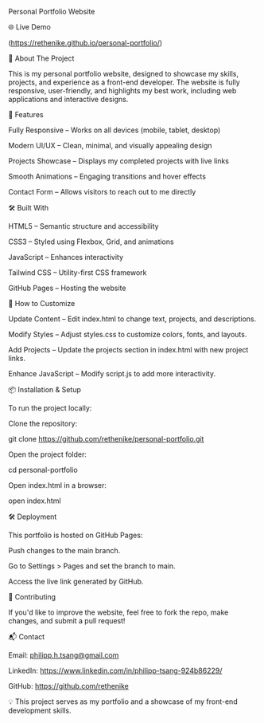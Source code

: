 Personal Portfolio Website

🌐 Live Demo

(https://rethenike.github.io/personal-portfolio/)

📖 About The Project

This is my personal portfolio website, designed to showcase my skills, projects, and experience as a front-end developer. The website is fully responsive, user-friendly, and highlights my best work, including web applications and interactive designs.



🚀 Features

Fully Responsive – Works on all devices (mobile, tablet, desktop)

Modern UI/UX – Clean, minimal, and visually appealing design

Projects Showcase – Displays my completed projects with live links

Smooth Animations – Engaging transitions and hover effects

Contact Form – Allows visitors to reach out to me directly



🛠️ Built With

HTML5 – Semantic structure and accessibility

CSS3 – Styled using Flexbox, Grid, and animations

JavaScript – Enhances interactivity

Tailwind CSS – Utility-first CSS framework

GitHub Pages – Hosting the website



🎨 How to Customize

Update Content – Edit index.html to change text, projects, and descriptions.

Modify Styles – Adjust styles.css to customize colors, fonts, and layouts.

Add Projects – Update the projects section in index.html with new project links.

Enhance JavaScript – Modify script.js to add more interactivity.



📦 Installation & Setup

To run the project locally:

Clone the repository:

git clone https://github.com/rethenike/personal-portfolio.git

Open the project folder:

cd personal-portfolio

Open index.html in a browser:

open index.html



🛠️ Deployment

This portfolio is hosted on GitHub Pages:

Push changes to the main branch.

Go to Settings > Pages and set the branch to main.

Access the live link generated by GitHub.



🤝 Contributing

If you'd like to improve the website, feel free to fork the repo, make changes, and submit a pull request!



📬 Contact

Email: philipp.h.tsang@gmail.com

LinkedIn: https://www.linkedin.com/in/philipp-tsang-924b86229/

GitHub: https://github.com/rethenike


💡 This project serves as my portfolio and a showcase of my front-end development skills.